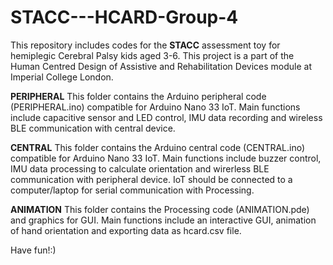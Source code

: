 # STACC---HCARD-Group-4

This repository includes codes for the **STACC** assessment toy for hemiplegic Cerebral Palsy kids aged 3-6. This project is a part of the Human Centred Design of Assistive and Rehabilitation Devices module at Imperial College London.

**PERIPHERAL**
This folder contains the Arduino peripheral code (PERIPHERAL.ino) compatible for Arduino Nano 33 IoT. Main functions include capacitive sensor and LED control, IMU data recording and wireless BLE communication with central device.

**CENTRAL**
This folder contains the Arduino central code (CENTRAL.ino) compatible for Arduino Nano 33 IoT. Main functions include buzzer control, IMU data processing to calculate orientation and wirerless BLE communication with peripheral device. IoT should be connected to a computer/laptop for serial communication with Processing.

**ANIMATION**
This folder contains the Processing code (ANIMATION.pde) and graphics for GUI. Main functions include an interactive GUI, animation of hand orientation and exporting data as hcard.csv file.

Have fun!:)
